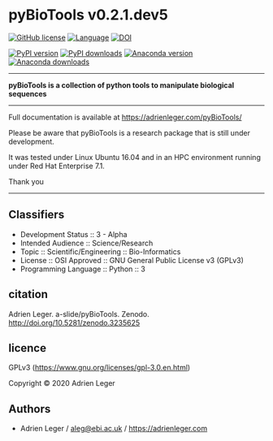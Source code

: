# pyBioTools v0.2.1.dev5

[![GitHub license](https://img.shields.io/github/license/a-slide/pyBioTools.svg)](https://github.com/a-slide/pyBioTools/blob/master/LICENSE)
[![Language](https://img.shields.io/badge/Language-Python3-yellow.svg)](https://www.python.org/)
[![DOI](https://zenodo.org/badge/111435767.svg)](https://zenodo.org/badge/latestdoi/111435767)

[![PyPI version](https://badge.fury.io/py/pyBioTools.svg)](https://badge.fury.io/py/pyBioTools)
[![PyPI downloads](https://pepy.tech/badge/pyBioTools)](https://pepy.tech/project/pyBioTools)
[![Anaconda version](https://anaconda.org/aleg/pybiotools/badges/version.svg)](https://anaconda.org/aleg/pybiotools)
[![Anaconda downloads](https://anaconda.org/aleg/pybiotools/badges/downloads.svg)](https://anaconda.org/aleg/pybiotools)

---

**pyBioTools is a collection of python tools to manipulate biological sequences**

---

Full documentation is available at https://adrienleger.com/pyBioTools/

Please be aware that pyBioTools is a research package that is still under development.

It was tested under Linux Ubuntu 16.04 and in an HPC environment running under Red Hat Enterprise 7.1.

Thank you

---

## Classifiers

* Development Status :: 3 - Alpha
* Intended Audience :: Science/Research
* Topic :: Scientific/Engineering :: Bio-Informatics
* License :: OSI Approved :: GNU General Public License v3 (GPLv3)
* Programming Language :: Python :: 3

## citation

Adrien Leger. a-slide/pyBioTools. Zenodo. http://doi.org/10.5281/zenodo.3235625

## licence

GPLv3 (https://www.gnu.org/licenses/gpl-3.0.en.html)

Copyright © 2020 Adrien Leger

## Authors

* Adrien Leger / aleg@ebi.ac.uk / https://adrienleger.com
